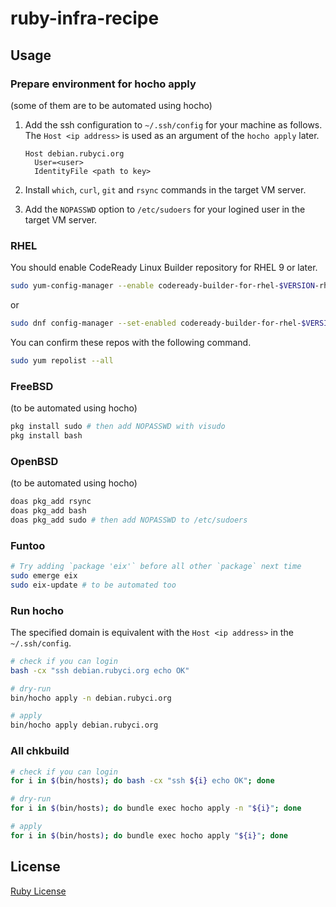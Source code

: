 # ruby-infra-recipe

## Usage

### Prepare environment for hocho apply
(some of them are to be automated using hocho)

1. Add the ssh configuration to `~/.ssh/config` for your machine as follows. The `Host <ip address>` is used as an argument of the `hocho apply` later.

    ```
    Host debian.rubyci.org
      User=<user>
      IdentityFile <path to key>
    ```

2. Install `which`, `curl`, `git` and `rsync` commands in the target VM server.
3. Add the `NOPASSWD` option to `/etc/sudoers` for your logined user in the target VM server.

### RHEL

You should enable CodeReady Linux Builder repository for RHEL 9 or later.

```bash
sudo yum-config-manager --enable codeready-builder-for-rhel-$VERSION-rhui-rpms
```

or

```bash
sudo dnf config-manager --set-enabled codeready-builder-for-rhel-$VERSION-rhui-rpms
```

You can confirm these repos with the following command.

```bash
sudo yum repolist --all
```

### FreeBSD
(to be automated using hocho)

```bash
pkg install sudo # then add NOPASSWD with visudo
pkg install bash
```

### OpenBSD
(to be automated using hocho)

```bash
doas pkg_add rsync
doas pkg_add bash
doas pkg_add sudo # then add NOPASSWD to /etc/sudoers
```

### Funtoo

```bash
# Try adding `package 'eix'` before all other `package` next time
sudo emerge eix
sudo eix-update # to be automated too
```

### Run hocho

The specified domain is equivalent with the `Host <ip address>` in the `~/.ssh/config`.

```bash
# check if you can login
bash -cx "ssh debian.rubyci.org echo OK"

# dry-run
bin/hocho apply -n debian.rubyci.org

# apply
bin/hocho apply debian.rubyci.org
```

### All chkbuild

```bash
# check if you can login
for i in $(bin/hosts); do bash -cx "ssh ${i} echo OK"; done

# dry-run
for i in $(bin/hosts); do bundle exec hocho apply -n "${i}"; done

# apply
for i in $(bin/hosts); do bundle exec hocho apply "${i}"; done
```

## License

[Ruby License](https://www.ruby-lang.org/en/about/license.txt)

